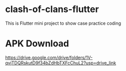 # clash-of-clans-flutter
This is Flutter mini project to show case practice coding

# APK Download
https://drive.google.com/drive/folders/1V-qvjTDQRskutD9f34bZdHbTXFcChuL2?usp=drive_link
